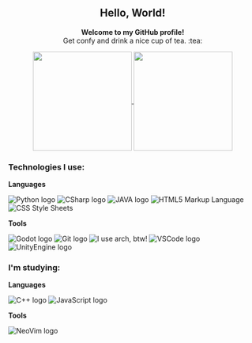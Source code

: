<div align="center">
  <h2><strong>Hello, World!</strong></h2>
  <p><strong>Welcome to my GitHub profile!</strong> </br>Get confy and drink a nice cup of tea. :tea:</p>
</div>
<div align="center">
  <p>
    <a href="https://github.com/AlexandreHGoncalves/github-readme-stats">
      <img height=200 align="center" src="https://github-readme-stats-alexandre-h-goncalves.vercel.app/api?username=AlexandreHGoncalves&show_icons=true&theme=tokyonight&include_all_commits=true&card_width=320" />
    </a>
    <a href="https://github.com/AlexandreHGoncalves/github-readme-stats">
      <img height=200 align="center" src="https://github-readme-stats-alexandre-h-goncalves.vercel.app/api/top-langs/?username=AlexandreHGoncalves&show_icons=true&theme=tokyonight&layout=compact&card_width=320" />
    </a>
  </p>
</div>
<div>
  <h3>Technologies I use: </h3>
  <p><strong>Languages</strong></p>
  <p>
    <img src="https://img.shields.io/badge/Python-14354C?style=for-the-badge&logo=python&logoColor=green" alt="Python logo">
    <img src="https://img.shields.io/badge/C%23-00599C?style=for-the-badge&logo=c-sharp&logoColor=white" alt="CSharp logo">
    <img src="https://img.shields.io/badge/Java-ED8B00?style=for-the-badge&logo=openjdk&logoColor=white" alt="JAVA logo">
    <img src="https://img.shields.io/badge/HTML5-E34F26?style=for-the-badge&logo=html5&logoColor=white" alt="HTML5 Markup Language">
    <img src="https://img.shields.io/badge/CSS3-1572B6?style=for-the-badge&logo=css3&logoColor=white" alt="CSS Style Sheets">
    
  </p>
  <p><strong>Tools</strong></p>
  <p>
    <img src="https://img.shields.io/badge/Godot-478CBF?style=for-the-badge&logo=GodotEngine&logoColor=white" alt="Godot logo">
    <img src="https://img.shields.io/badge/GIT-E44C30?style=for-the-badge&logo=git&logoColor=white" alt="Git logo">
    <img src="https://img.shields.io/badge/Arch_Linux-1793D1?style=for-the-badge&logo=arch-linux&logoColor=white" alt="I use arch, btw!">
    <img src="https://img.shields.io/badge/VSCode-0078D4?style=for-the-badge&logo=visual%20studio%20code&logoColor=white" alt="VSCode logo">
    <img src="https://img.shields.io/badge/Unity-100000?style=for-the-badge&logo=unity&logoColor=white" alt="UnityEngine logo">
  </p>
</div>
<div>
  <h3>I'm studying: </h3>
  <p><strong>Languages</strong></p>
  <p>
    <img src="https://img.shields.io/badge/C%2B%2B-00599C?style=for-the-badge&logo=c%2B%2B&logoColor=white" alt="C++ logo">
    <img src="https://img.shields.io/badge/JavaScript-323330?style=for-the-badge&logo=javascript&logoColor=F7DF1E" alt="JavaScript logo">
    
  </p>
  <p><strong>Tools</strong></p>
  <p>
    <img src="https://img.shields.io/badge/NeoVim-%2357A143.svg?&style=for-the-badge&logo=neovim&logoColor=white" alt="NeoVim logo">
  </p>
</div>
